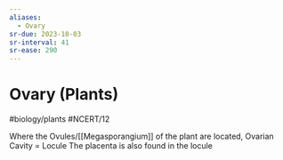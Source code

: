 ```yaml
---
aliases:
  - Ovary
sr-due: 2023-10-03
sr-interval: 41
sr-ease: 290
---
```

# Ovary (Plants)
#biology/plants  #NCERT/12 

Where the Ovules/[[Megasporangium]] of the plant are located,
Ovarian Cavity = Locule
The placenta is also found in the locule